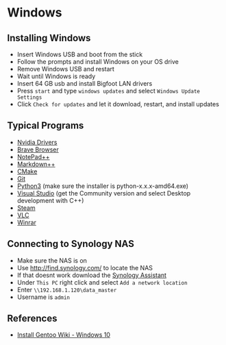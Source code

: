 # Windows

## Installing Windows

- Insert Windows USB and boot from the stick
- Follow the prompts and install Windows on your OS drive
- Remove Windows USB and restart
- Wait until Windows is ready
- Insert 64 GB usb and install Bigfoot LAN drivers
- Press `start` and type `windows updates` and select `Windows Update Settings`
- Click `Check for updates` and let it download, restart, and install updates

## Typical Programs

- [Nvidia Drivers](https://www.nvidia.com/Download/index.aspx)
- [Brave Browser](https://brave.com/)
- [NotePad++](https://notepad-plus-plus.org/downloads/)
- [Markdown++](https://github.com/Edditoria/markdown-plus-plus)
- [CMake](https://cmake.org/download/)
- [Git](https://git-scm.com/downloads)
- [Python3](https://www.python.org/downloads/) (make sure the installer is python-x.x.x-amd64.exe)
- [Visual Studio](https://visualstudio.microsoft.com/downloads/) (get the Community version and select Desktop development with C++)
- [Steam](https://store.steampowered.com/about/)
- [VLC](https://www.videolan.org/vlc/download-windows.html)
- [Winrar](https://www.rarlab.com/download.htm)

## Connecting to Synology NAS

- Make sure the NAS is on
- Use <http://find.synology.com/> to locate the NAS
- If that doesnt work download the [Synology Assistant](https://www.synology.com/en-us/support/download/DS218+#utilities)
- Under `This PC` right click and select `Add a network location`
- Enter `\\192.168.1.120\data_master`
- Username is `admin`

## References

- [Install Gentoo Wiki - Windows 10](https://wiki.installgentoo.com/wiki/Windows_10)